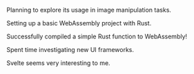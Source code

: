 Planning to explore its usage in image manipulation tasks.

Setting up a basic WebAssembly project with Rust.

Successfully compiled a simple Rust function to WebAssembly!

Spent time investigating new UI frameworks.

Svelte seems very interesting to me.